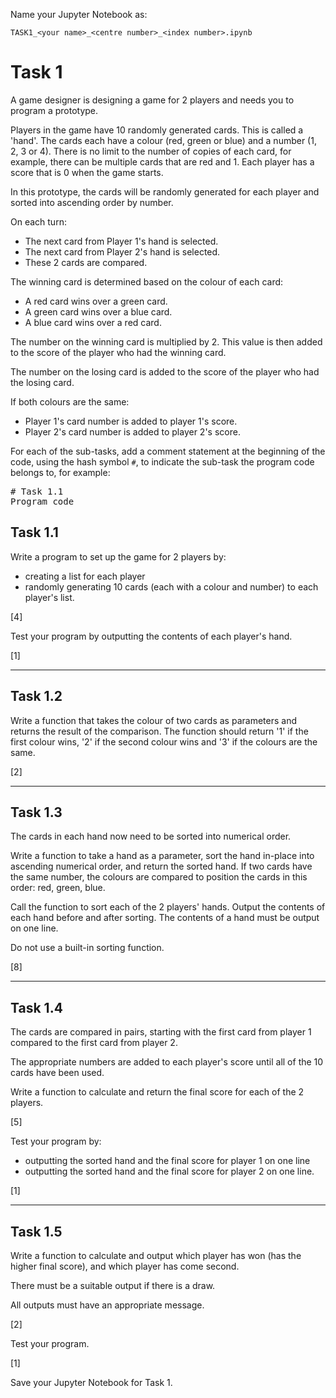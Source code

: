 Name your Jupyter Notebook as:

`TASK1_<your name>_<centre number>_<index number>.ipynb`


# Task 1

A game designer is designing a game for 2 players and needs you to program a prototype.

Players in the game have 10 randomly generated cards. This is called a 'hand'. The cards each have a colour (red, green or blue) and a number (1, 2, 3 or 4). There is no limit to the number of copies of each card, for example, there can be multiple cards that are red and 1. Each player has a score that is 0 when the game starts.

In this prototype, the cards will be randomly generated for each player and sorted into ascending order by number.

On each turn:
- The next card from Player 1's hand is selected.
- The next card from Player 2's hand is selected.
- These 2 cards are compared.

The winning card is determined based on the colour of each card:
- A red card wins over a green card.
- A green card wins over a blue card.
- A blue card wins over a red card.

The number on the winning card is multiplied by 2. This value is then added to the score of the player who had the winning card.

The number on the losing card is added to the score of the player who had the losing card.

If both colours are the same:
- Player 1's card number is added to player 1's score.
- Player 2's card number is added to player 2's score.

For each of the sub-tasks, add a comment statement at the beginning of the code, using the hash symbol `#`, to indicate the sub-task the program code belongs to, for example:

<pre>
# Task 1.1
Program code
</pre>

## Task 1.1

Write a program to set up the game for 2 players by:
- creating a list for each player
- randomly generating 10 cards (each with a colour and number) to each player's list.

[4]

Test your program by outputting the contents of each player's hand.

[1]

---

## Task 1.2

Write a function that takes the colour of two cards as parameters and returns the result of the comparison. The function should return '1' if the first colour wins, '2' if the second colour wins and '3' if the colours are the same.

[2]

---

## Task 1.3

The cards in each hand now need to be sorted into numerical order.

Write a function to take a hand as a parameter, sort the hand in-place into ascending numerical order, and return the sorted hand. If two cards have the same number, the colours are compared to position the cards in this order: red, green, blue.

Call the function to sort each of the 2 players' hands. Output the contents of each hand before and after sorting. The contents of a hand must be output on one line.

Do not use a built-in sorting function.

[8]

---

## Task 1.4

The cards are compared in pairs, starting with the first card from player 1 compared to the first card from player 2.

The appropriate numbers are added to each player's score until all of the 10 cards have been used.

Write a function to calculate and return the final score for each of the 2 players.

[5]

Test your program by:
- outputting the sorted hand and the final score for player 1 on one line
- outputting the sorted hand and the final score for player 2 on one line.

[1]

---

## Task 1.5

Write a function to calculate and output which player has won (has the higher final score), and which player has come second.

There must be a suitable output if there is a draw.

All outputs must have an appropriate message.

[2]

Test your program.

[1]

Save your Jupyter Notebook for Task 1.




